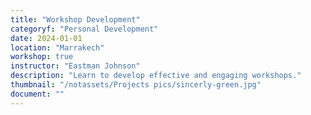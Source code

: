 ```yaml
---
title: "Workshop Development"
categoryf: "Personal Development"
date: 2024-01-01
location: "Marrakech"
workshop: true
instructor: "Eastman Johnson"
description: "Learn to develop effective and engaging workshops."
thumbnail: "/notassets/Projects pics/sincerly-green.jpg"
document: ""
---
```

